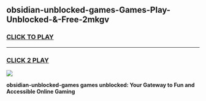 
## obsidian-unblocked-games-Games-Play-Unblocked-&-Free-2mkgv
<h3>
<a href="https://premium76.site?title=obsidian-unblocked-games&ref=24A">CLICK TO PLAY</a></h3>
<hr>

<h3>
<a href="https://premium76.site?title=obsidian-unblocked-games&ref=24A">CLICK 2 PLAY</a>
  
</h3>

<a href="https://premium76.site?title=obsidian-unblocked-games&ref=24A"><img src="https://clearcache.store/games.png"></a>


**obsidian-unblocked-games games unblocked: Your Gateway to Fun and Accessible Online Gaming**
